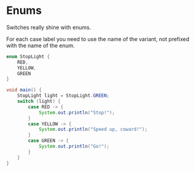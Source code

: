 # Enums

Switches really shine with enums.

For each case label you need to use the name of the variant, not prefixed with
the name of the enum.

```java
enum StopLight {
    RED,
    YELLOW,
    GREEN
}

void main() {
    StopLight light = StopLight.GREEN;
    switch (light) {
        case RED -> {
            System.out.println("Stop!");
        }
        case YELLOW -> {
            System.out.println("Speed up, coward!");
        }
        case GREEN -> {
            System.out.println("Go!");
        }
    }
}
```